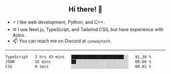 <h2 align="center">Hi there! 👋</h2>

- ⚡ I like web development, Python, and C++.
- 🌐 I use Next.js, TypeScript, and Tailwind CSS, but have experience with Astro.
- 📫 You can reach me on Discord at <code>conwaytech</code>.

***

<!--START_SECTION:waka-->

```txt
TypeScript   2 hrs 43 mins   ███████████████████████░░   91.38 %
JSON         15 mins         ██░░░░░░░░░░░░░░░░░░░░░░░   08.60 %
CSS          0 secs          ░░░░░░░░░░░░░░░░░░░░░░░░░   00.02 %
```

<!--END_SECTION:waka-->
